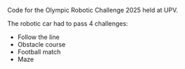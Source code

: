 Code for the Olympic Robotic Challenge 2025 held at UPV.

The robotic car had to pass 4 challenges:
- Follow the line
- Obstacle course
- Football match
- Maze
